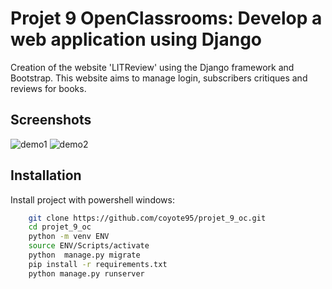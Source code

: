 
# Projet 9 OpenClassrooms: Develop a web application using Django


Creation of the website 'LITReview' using the Django framework and Bootstrap.  This website aims to manage login, subscribers critiques and reviews for books.





## Screenshots

![demo1](https://github.com/coyote95/projet_9_oc/assets/141831464/b19d6e65-7ba1-4c01-b6e4-5ee356cc404c)
![demo2](https://github.com/coyote95/projet_9_oc/assets/141831464/aa8d179a-1f44-4a2e-bb11-b62e9299fe92)


## Installation

Install project with powershell windows:

```bash
    git clone https://github.com/coyote95/projet_9_oc.git
    cd projet_9_oc
    python -m venv ENV
    source ENV/Scripts/activate
    python  manage.py migrate
    pip install -r requirements.txt
    python manage.py runserver
```
